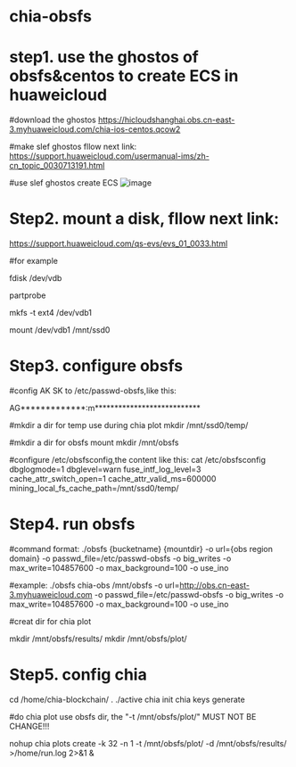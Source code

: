 # chia-obsfs


# step1. use the ghostos of obsfs&centos to create ECS in huaweicloud

#download the ghostos
https://hicloudshanghai.obs.cn-east-3.myhuaweicloud.com/chia-ios-centos.qcow2

#make slef ghostos fllow next link:
https://support.huaweicloud.com/usermanual-ims/zh-cn_topic_0030713191.html

#use slef ghostos create ECS
![image](https://user-images.githubusercontent.com/32640053/116501938-bd7c9380-a8e4-11eb-8e7f-756a500c7ce0.png)


# Step2.  mount a disk, fllow next link:
https://support.huaweicloud.com/qs-evs/evs_01_0033.html

#for example

fdisk /dev/vdb

partprobe

mkfs -t ext4 /dev/vdb1

mount /dev/vdb1 /mnt/ssd0

# Step3. configure obsfs

#config AK SK to /etc/passwd-obsfs,like this:

AG*************:m***************************

#mkdir a dir for temp use during chia plot
mkdir /mnt/ssd0/temp/

#mkdir a dir for obsfs mount
mkdir /mnt/obsfs

#configure /etc/obsfsconfig,the content like this:
cat /etc/obsfsconfig 
dbglogmode=1
dbglevel=warn
fuse_intf_log_level=3
cache_attr_switch_open=1
cache_attr_valid_ms=600000
mining_local_fs_cache_path=/mnt/ssd0/temp/

# Step4. run obsfs
#command format:
./obsfs {bucketname} {mountdir} -o url={obs region domain} -o passwd_file=/etc/passwd-obsfs -o big_writes -o max_write=104857600 -o max_background=100 -o use_ino

#example:
./obsfs chia-obs /mnt/obsfs -o url=http://obs.cn-east-3.myhuaweicloud.com -o passwd_file=/etc/passwd-obsfs -o big_writes -o max_write=104857600 -o max_background=100 -o use_ino

#creat dir for chia plot

mkdir /mnt/obsfs/results/ 
mkdir /mnt/obsfs/plot/

# Step5. config chia 

cd /home/chia-blockchain/
. ./active
chia init
chia keys generate

#do chia plot use obsfs dir, the "-t /mnt/obsfs/plot/" MUST NOT BE CHANGE!!!

nohup chia plots create -k 32 -n 1 -t /mnt/obsfs/plot/ -d /mnt/obsfs/results/  >/home/run.log 2>&1 &


